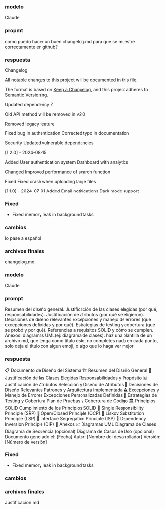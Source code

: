 ### modelo
Claude
### propmt 
como puedo hacer un buen changelog.md para que se muestre correctamente en github?
### respuesta    
Changelog

All notable changes to this project will be documented in this file.

The format is based on [Keep a Changelog](https://keepachangelog.com/en/1.0.0/),
and this project adheres to [Semantic Versioning](https://semver.org/spec/v2.0.0.html).



Updated dependency Z


Old API method will be removed in v2.0


Removed legacy feature


Fixed bug in authentication
Corrected typo in documentation

Security
Updated vulnerable dependencies

[1.2.0] - 2024-08-15

Added
User authentication system
Dashboard with analytics

Changed
Improved performance of search function

Fixed
Fixed crash when uploading large files

[1.1.0] - 2024-07-01
Added
Email notifications
Dark mode support

### Fixed
- Fixed memory leak in background tasks
### cambios
lo pase a español 
### archivos finales
changelog.md

### modelo
Claude
### prompt 
Resumen del diseño general.
Justificación de las clases elegidas (por qué, responsabilidades).
Justificación de atributos (por qué se eligieron).
Decisiones de diseño relevantes
Excepciones y manejo de errores (qué excepciones definidas y por qué).
Estrategias de testing y cobertura (qué se probó y por qué).
Referencias a requisitos SOLID y cómo se cumplen.
Anexos: diagramas UML(ej: diagrama de clases).
haz una plantilla de un archivo md, que tenga como titulo esto, no completes nada en cada punto, solo deja el titulo con algun emoji, o algo que lo haga ver mejor

### respuesta    
📋 Documento de Diseño del Sistema
🏗️ Resumen del Diseño General
🎯 Justificación de las Clases Elegidas
Responsabilidades y Propósito
📊 Justificación de Atributos
Selección y Diseño de Atributos
🔧 Decisiones de Diseño Relevantes
Patrones y Arquitectura Implementada
⚠️ Excepciones y Manejo de Errores
Excepciones Personalizadas Definidas
🧪 Estrategias de Testing y Cobertura
Plan de Pruebas y Cobertura de Código
🏛️ Principios SOLID
Cumplimiento de los Principios SOLID
🔸 Single Responsibility Principle (SRP)
🔸 Open/Closed Principle (OCP)
🔸 Liskov Substitution Principle (LSP)
🔸 Interface Segregation Principle (ISP)
🔸 Dependency Inversion Principle (DIP)
📎 Anexos
📈 Diagramas UML
Diagrama de Clases
Diagrama de Secuencia (opcional)
Diagrama de Casos de Uso (opcional)
Documento generado el: [Fecha]
Autor: [Nombre del desarrollador]
Versión: [Número de versión]


### Fixed
- Fixed memory leak in background tasks
### cambios
 
### archivos finales
Justificacion.md


